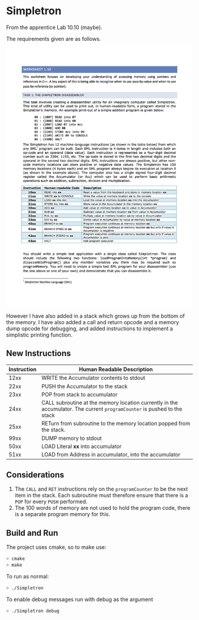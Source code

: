 # Simpletron
From the apprentice Lab 10.10 (maybe).

The requirements given are as follows.
![requirements](requirements.jpg)

However I have also added in a stack which grows up from the bottom of the memory. I have also added a call and return opcode and a memory dump opcode for debugging, and added instructions to implement a simplistic printing function.

## New Instructions

| Instruction | Human Readable Description | 
| --- | --- | 
| 12xx | WRITE the Accumulator contents to stdout |
| 22xx | PUSH the Accumulator to the stack |
| 23xx | POP from stack to accumulator |
| 24xx | CALL subroutine at the memory location currently in the accumulator. The current `programCounter` is pushed to the stack |
| 25xx | RETurn from subroutine to the memory location popped from the stack. |
| 99xx | DUMP memory to stdout |
| 50xx | LOAD Literal __xx__ into accumulator |
| 51xx | LOAD from Address in accumulator, into the accumulator |

## Considerations

1. The `CALL` and `RET` instructions rely on the `programCounter` to be the next item in the stack. Each subroutine must therefore ensure that there is a `POP` for every `PUSH` performed.
2. The 100 words of memory are not used to hold the program code, there is a separate program memory for this.

## Build and Run

The project uses cmake, so to make use:

```bash
> cmake
> make
```

To run as normal:
```bash
> ./Simpletron
```

To enable debug messages run with debug as the argument
```bash
> ./Simpletron debug 
```